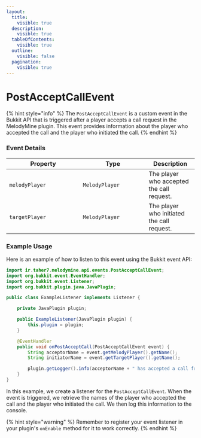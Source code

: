 ```yaml
---
layout:
  title:
    visible: true
  description:
    visible: true
  tableOfContents:
    visible: true
  outline:
    visible: false
  pagination:
    visible: true
---
```


# PostAcceptCallEvent

{% hint style="info" %}
The `PostAcceptCallEvent` is a custom event in the Bukkit API that is triggered after a player accepts a call request in the MelodyMine plugin. This event provides information about the player who accepted the call and the player who initiated the call.
{% endhint %}

### Event Details

<table><thead><tr><th width="181">Property</th><th width="160">Type</th><th>Description</th></tr></thead><tbody><tr><td><code>melodyPlayer</code></td><td><code>MelodyPlayer</code></td><td>The player who accepted the call request.</td></tr><tr><td><code>targetPlayer</code></td><td><code>MelodyPlayer</code></td><td>The player who initiated the call request.</td></tr></tbody></table>

### Example Usage

Here is an example of how to listen to this event using the Bukkit event API:

```java
import ir.taher7.melodymine.api.events.PostAcceptCallEvent;
import org.bukkit.event.EventHandler;
import org.bukkit.event.Listener;
import org.bukkit.plugin.java.JavaPlugin;

public class ExampleListener implements Listener {

    private JavaPlugin plugin;

    public ExampleListener(JavaPlugin plugin) {
        this.plugin = plugin;
    }

    @EventHandler
    public void onPostAcceptCall(PostAcceptCallEvent event) {
        String acceptorName = event.getMelodyPlayer().getName();
        String initiatorName = event.getTargetPlayer().getName();

        plugin.getLogger().info(acceptorName + " has accepted a call from " + initiatorName);
    }
}
```

In this example, we create a listener for the `PostAcceptCallEvent`. When the event is triggered, we retrieve the names of the player who accepted the call and the player who initiated the call. We then log this information to the console.

{% hint style="warning" %}
Remember to register your event listener in your plugin's `onEnable` method for it to work correctly.
{% endhint %}

